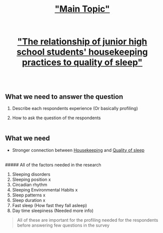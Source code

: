 # <u><center>"Main Topic"</center></u><br>
# <u><center>"The relationship of junior high school students' housekeeping practices to quality of sleep"</center></u>
<br><br>
## What we need to answer the question

 1. Describe each respondents experience (Or basically profiling)

 2. How to ask the question of the respondents
<br><br>
## What we need

- Stronger connection between <u>Housekeeping</u> and <u>Quality of sleep</u>
<br>
##### All of the factors needed in the research

1. Sleeping disorders
2. Sleeping position x
3. Circadian rhythm
4. Sleeping Environmental Habits x
5. Sleep patterns x
6. Sleep duration x
7. Fast sleep (How fast they fall asleep)
8. Day time sleepiness (Needed more info)

> All of these are important for the profiling needed for the respondents before answering few questions in the survey

